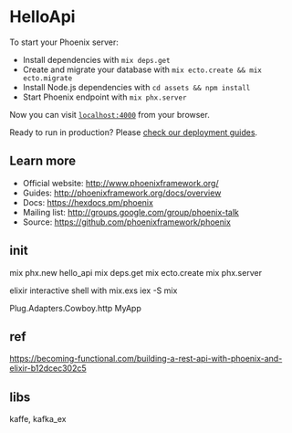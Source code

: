 # HelloApi

To start your Phoenix server:

  * Install dependencies with `mix deps.get`
  * Create and migrate your database with `mix ecto.create && mix ecto.migrate`
  * Install Node.js dependencies with `cd assets && npm install`
  * Start Phoenix endpoint with `mix phx.server`

Now you can visit [`localhost:4000`](http://localhost:4000) from your browser.

Ready to run in production? Please [check our deployment guides](http://www.phoenixframework.org/docs/deployment).

## Learn more

  * Official website: http://www.phoenixframework.org/
  * Guides: http://phoenixframework.org/docs/overview
  * Docs: https://hexdocs.pm/phoenix
  * Mailing list: http://groups.google.com/group/phoenix-talk
  * Source: https://github.com/phoenixframework/phoenix

## init

mix phx.new hello_api
mix deps.get
mix ecto.create
mix phx.server

elixir interactive shell with mix.exs
iex -S mix

Plug.Adapters.Cowboy.http MyApp 

## ref
https://becoming-functional.com/building-a-rest-api-with-phoenix-and-elixir-b12dcec302c5

## libs
kaffe, kafka_ex
